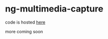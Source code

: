 # ng-multimedia-capture

code is hosted [here](https://gitlab.com/momentolabs/mmnto-ng-multimedia-capture)

more coming soon
